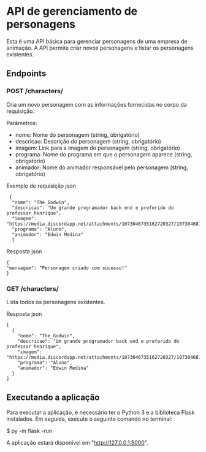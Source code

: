 # API de gerenciamento de personagens
Esta é uma API básica para gerenciar personagens de uma empresa de animação. A API permite criar novos personagens e listar os personagens existentes.

## Endpoints
### POST /characters/
Cria um novo personagem com as informações fornecidas no corpo da requisição.

Parâmetros:
- nome: Nome do personagem (string, obrigatório)
- descricao: Descrição do personagem (string, obrigatório)
- imagem: Link para a imagem do personagem (string, obrigatório)
- programa: Nome do programa em que o personagem aparece (string, obrigatório)
- animador: Nome do animador responsável pelo personagem (string, obrigatório)

Exemplo de requisição json
```
 {
  "nome": "The_Godwin",
  "descricao": "Um grande programador back end e preferido do professor henrique",
  "imagem": "https://media.discordapp.net/attachments/1073046735162720327/1073046814003052544/ME.png",
  "programa": "Aluno",
  "animador": "Edwin Medina"
  }
```
Resposta json
```
{
"mensagem": "Personagem criado com sucesso!"
}
```
### GET /characters/
Lista todos os personagens existentes.

Resposta json
```
[
  {
    "nome": "The_Godwin",
    "descricao": "Um grande programador back end e preferido do professor henrique",
    "imagem": "https://media.discordapp.net/attachments/1073046735162720327/1073046814003052544/ME.png",
    "programa": "Aluno",
    "animador": "Edwin Medina"
  }
]
```

## Executando a aplicação
Para executar a aplicação, é necessário ter o Python 3 e a biblioteca Flask instalados. Em seguida, execute o seguinte comando no terminal:

$ py -m flask -run

A aplicação estará disponível em "http://127.0.0.1:5000".
